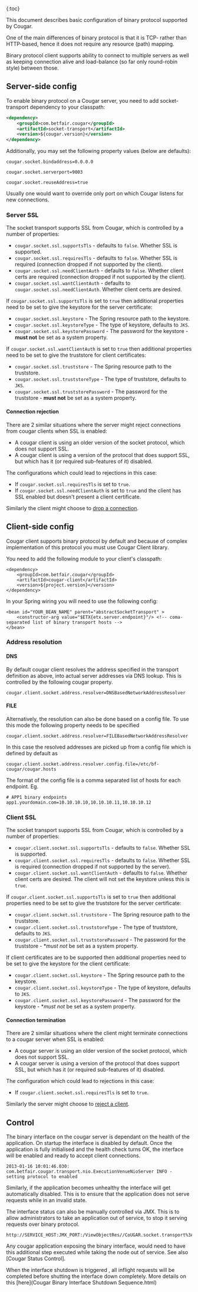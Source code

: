 ---
---
{:toc}

This document describes basic configuration of binary protocol supported by Cougar.

One of the main differences of binary protocol is that it is TCP\- rather than HTTP-based, hence it does
not require any resource (path) mapping.

Binary protocol client supports ability to connect to multiple servers as well as keeping connection alive and
load-balance (so far only round-robin style) between those.

## Server-side config

To enable binary protocol on a Cougar server, you need to add socket-transport dependency to your classpath:

```xml
<dependency>
    <groupId>com.betfair.cougar</groupId>
    <artifactId>socket-transport</artifactId>
    <version>${cougar.version}</version>
</dependency>
```

Additionally, you may set the following property values (below are defaults):

```
cougar.socket.bindaddress=0.0.0.0

cougar.socket.serverport=9003

cougar.socket.reuseAddress=true
```

Usually one would want to override only port on which Cougar listens for new connections.

### Server SSL

The socket transport supports SSL from Cougar, which is controlled by a number of properties:

* ```cougar.socket.ssl.supportsTls``` \- defaults to ```false```. Whether SSL is supported.
* ```cougar.socket.ssl.requiresTls``` \- defaults to ```false```. Whether SSL is required (connection dropped if not supported by the client).
* ```cougar.socket.ssl.needClientAuth``` \- defaults to ```false```. Whether client certs are required (connection dropped if not supported by the client).
* ```cougar.socket.ssl.wantClientAuth``` \- defaults to ```cougar.socket.ssl.needClientAuth```. Whether client certs are desired.

If ```cougar.socket.ssl.supportsTls``` is set to ```true``` then additional properties need to be set to give the keystore for the server certificate:

* ```cougar.socket.ssl.keystore``` \- The Spring resource path to the keystore.
* ```cougar.socket.ssl.keystoreType``` \- The type of keystore, defaults to ```JKS```.
 * ```cougar.socket.ssl.keystorePassword``` \- The password for the keystore - **must not** be set as a system property.

If ```cougar.socket.ssl.wantClientAuth``` is set to ```true``` then additional properties need to be set to give the truststore for client certificates:

* ```cougar.socket.ssl.truststore``` \- The Spring resource path to the truststore.
* ```cougar.socket.ssl.truststoreType``` \- The type of truststore, defaults to ```JKS```.
 * ```cougar.socket.ssl.truststorePassword``` \- The password for the truststore - **must not** be set as a system property.


#### Connection rejection

There are 2 similar situations where the server might reject connections from cougar clients when SSL is enabled:

* A cougar client is using an older version of the socket protocol, which does not support SSL.
* A cougar client is using a version of the protocol that does support SSL, but which has it (or required sub-features of it) disabled.

The configurations which could lead to rejections in this case:

* If ```cougar.socket.ssl.requiresTls``` is set to ```true```.
* If ```cougar.socket.ssl.needClientAuth``` is set to ```true``` and the client has SSL enabled but doesn't present a client certificate.

Similarly the client might choose to [drop a connection](#Connectiontermination.html).


## Client-side config

Cougar client supports binary  protocol by default and because of complex implementation of this protocol you must use Cougar Client library.

You need to add the following module to your client's classpath:

```
<dependency>
    <groupId>com.betfair.cougar</groupId>
    <artifactId>cougar-client</artifactId>
    <version>${project.version}</version>
</dependency>
```

In your Spring wiring you will need to use the following config:


```
<bean id="YOUR_BEAN_NAME" parent="abstractSocketTransport" >
    <constructor-arg value="$ETX{etx.server.endpoint}"/> <!-- coma-separated list of binary transport hosts -->
</bean>
```


### Address resolution

#### DNS

By default cougar client resolves the address specified in the transport definition as above, into actual server addresses via DNS lookup.
This is controlled by the following cougar property.
```
cougar.client.socket.address.resolver=DNSBasedNetworkAddressResolver
```

#### FILE

Alternatively, the resolution can also be done based on a config file. To use this mode the following property needs to be specified
```
cougar.client.socket.address.resolver=FILEBasedNetworkAddressResolver
```

In this case the resolved addresses are picked up from a config file which is defined by default as
```
cougar.client.socket.address.resolver.config.file=/etc/bf-cougar/cougar.hosts
```

The format of the config file is a comma separated list of hosts for each endpoint. Eg.
```
# APP1 binary endpoints
app1.yourdomain.com=10.10.10.10,10.10.10.11,10.10.10.12
```

### Client SSL

The socket transport supports SSL from Cougar, which is controlled by a number of properties:

* ```cougar.client.socket.ssl.supportsTls``` \- defaults to ```false```. Whether SSL is supported.
* ```cougar.client.socket.ssl.requiresTls``` \- defaults to ```false```. Whether SSL is required (connection dropped if not supported by the server).
* ```cougar.client.socket.ssl.wantClientAuth``` \- defaults to ```false```. Whether client certs are desired. The client will not set the keystore unless this is ```true```.

If ```cougar.client.socket.ssl.supportsTls``` is set to ```true``` then additional properties need to be set to give the truststore for the server certificate:

* ```cougar.client.socket.ssl.truststore``` \- The Spring resource path to the truststore.
* ```cougar.client.socket.ssl.truststoreType``` \- The type of truststore, defaults to ```JKS```.
 * ```cougar.client.socket.ssl.truststorePassword``` \- The password for the truststore - **must not* be set as a system property.

If client certificates are to be supported then additional properties need to be set to give the keystore for the client certificate:

* ```cougar.client.socket.ssl.keystore``` \- The Spring resource path to the keystore.
* ```cougar.client.socket.ssl.keystoreType``` \- The type of keystore, defaults to ```JKS```.
 * ```cougar.client.socket.ssl.keystorePassword``` \- The password for the keystore - **must not* be set as a system property.

#### Connection termination

There are 2 similar situations where the client might terminate connections to a cougar server when SSL is enabled:

* A cougar server is using an older version of the socket protocol, which does not support SSL.
* A cougar server is using a version of the protocol that does support SSL, but which has it (or required sub-features of it) disabled.

The configuration which could lead to rejections in this case:

* If ```cougar.client.socket.ssl.requiresTls``` is set to ```true```.

Similarly the server might choose to [reject a client](#Connectionrejection.html).

## Control

The binary interface on the cougar server is dependant on the health of the application. On startup the interface is
disabled by default. Once the application is fully initialised and the health check turns OK, the interface will be
enabled and ready to accept client connections.

```
2013-01-16 10:01:46.030: com.betfair.cougar.transport.nio.ExecutionVenueNioServer INFO - setting protocol to enabled
```

Similarly, if the application becomes unhealthy the interface will get automatically disabled. This is to ensure that
the application does not serve requests while in an invalid state.

The interface status can also be manually controlled via JMX. This is to allow administrators to take an application
out of service, to stop it serving requests over binary protocol.
```
http://SERVICE_HOST:JMX_PORT:/ViewObjectRes//CoUGAR.socket.transport%3Aname%3Dserver
```

Any cougar application exposing the binary interface, would need to have this additional step executed while taking the
node out of service. See also [Cougar Status Control].

When the interface shutdown is triggered , all inflight requests will be completed before shutting the interface down
completely. More details on this [here](Cougar Binary Interface Shutdown Sequence.html)